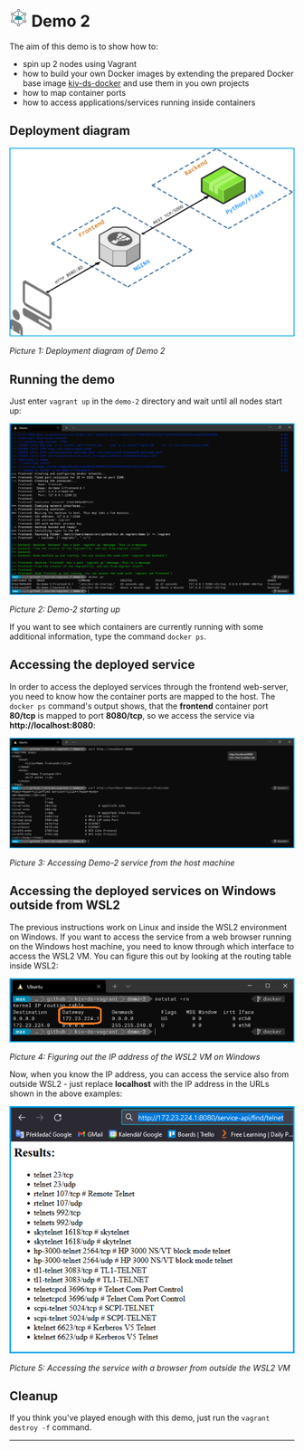 # ![DS Logo](../images/icon-32-ds.png) Demo 2

The aim of this demo is to show how to:
* spin up 2 nodes using Vagrant
* how to build your own Docker images by extending the prepared Docker base image [kiv-ds-docker](https://github.com/maxotta/kiv-ds-docker/pkgs/container/kiv-ds-docker) and use them in you own projects
* how to map container ports
* how to access applications/services running inside containers

## Deployment diagram

![Demo 2 deployment diagram](images/demo-2-deployment.png)

*Picture 1: Deployment diagram of Demo 2*

## Running the demo

Just enter `vagrant up` in the `demo-2` directory and wait until all nodes start up:

![Demo 2 startup](images/demo-2-startup.png)

*Picture 2: Demo-2 starting up*

If you want to see which containers are currently running with some additional information, type the command `docker ps`.

## Accessing the deployed service

In order to access the deployed services through the frontend web-server, you need to know how the container ports are mapped to the host. The `docker ps` command's output shows, that the **frontend** container port **80/tcp** is mapped to port **8080/tcp**,
so we access the service via **http://localhost:8080**:

![Demo 2 access services](images/demo-2-services.png)

*Picture 3: Accessing Demo-2 service from the host machine*

## Accessing the deployed services on Windows outside from WSL2

The previous instructions work on Linux and inside the WSL2 environment on Windows. If you want to access the service from a web browser running on the Windows host machine, you need to know through which interface to access the WSL2 VM. You can figure this out by looking at the routing table inside WSL2:

![Demo 2 access WSL2 VM from outside](images/demo-2-host-access-ip.png)

*Picture 4: Figuring out the IP address of the WSL2 VM on Windows*

Now, when you know the IP address, you can access the service also from outside WSL2 - just replace **localhost** with the IP address in the URLs shown in the above examples:

![Demo 2 acces WSL2 VM with browser from outside WSL2](images/demo-2-browser.png)

*Picture 5: Accessing the service with a browser from outside the WSL2 VM*
 
 ## Cleanup

 If you think you've played enough with this demo, just run the `vagrant destroy -f` command.

---



